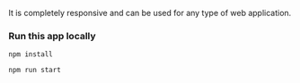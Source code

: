 

It is completely responsive and can be used for any type of web application.

### Run this app locally

```shell
npm install
```

```shell
npm run start
```
